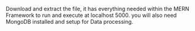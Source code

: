 Download and extract the file, it has everything needed within the MERN Framework to run and execute at localhost 5000. you will also need MongoDB installed and setup for Data processing.
